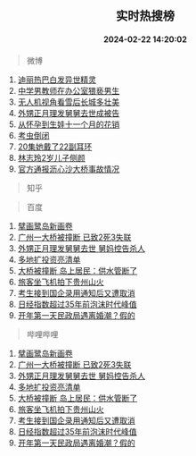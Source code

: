 <div align="center"><h2>实时热搜榜</h2><h4>2024-02-22 14:20:02</h4></div>

> 微博  

1. [迪丽热巴白发异世精灵](https://s.weibo.com/weibo?q=%23%E8%BF%AA%E4%B8%BD%E7%83%AD%E5%B7%B4%E7%99%BD%E5%8F%91%E5%BC%82%E4%B8%96%E7%B2%BE%E7%81%B5%23&t=31&band_rank=1&Refer=top)<br />
2. [中学男教师在办公室猥亵男生](https://s.weibo.com/weibo?q=%23%E4%B8%AD%E5%AD%A6%E7%94%B7%E6%95%99%E5%B8%88%E5%9C%A8%E5%8A%9E%E5%85%AC%E5%AE%A4%E7%8C%A5%E4%BA%B5%E7%94%B7%E7%94%9F%23&t=31&band_rank=2&Refer=top)<br />
3. [无人机视角看雪后长城多壮美](https://s.weibo.com/weibo?q=%23%E6%97%A0%E4%BA%BA%E6%9C%BA%E8%A7%86%E8%A7%92%E7%9C%8B%E9%9B%AA%E5%90%8E%E9%95%BF%E5%9F%8E%E5%A4%9A%E5%A3%AE%E7%BE%8E%23&t=31&band_rank=3&Refer=top)<br />
4. [外甥正月理发舅舅去世成被告](https://s.weibo.com/weibo?q=%23%E5%A4%96%E7%94%A5%E6%AD%A3%E6%9C%88%E7%90%86%E5%8F%91%E8%88%85%E8%88%85%E5%8E%BB%E4%B8%96%E6%88%90%E8%A2%AB%E5%91%8A%23&t=31&band_rank=4&Refer=top)<br />
5. [从怀孕到生娃十一个月的花销](https://s.weibo.com/weibo?q=%23%E4%BB%8E%E6%80%80%E5%AD%95%E5%88%B0%E7%94%9F%E5%A8%83%E5%8D%81%E4%B8%80%E4%B8%AA%E6%9C%88%E7%9A%84%E8%8A%B1%E9%94%80%23&t=31&band_rank=5&Refer=top)<br />
6. [考虫倒闭](https://s.weibo.com/weibo?q=%E8%80%83%E8%99%AB%E5%80%92%E9%97%AD&t=31&band_rank=6&Refer=top)<br />
7. [20集她戴了22副耳环](https://s.weibo.com/weibo?q=20%E9%9B%86%E5%A5%B9%E6%88%B4%E4%BA%8622%E5%89%AF%E8%80%B3%E7%8E%AF&t=31&band_rank=7&Refer=top)<br />
8. [林志玲2岁儿子侧颜](https://s.weibo.com/weibo?q=%23%E6%9E%97%E5%BF%97%E7%8E%B22%E5%B2%81%E5%84%BF%E5%AD%90%E4%BE%A7%E9%A2%9C%23&t=31&band_rank=8&Refer=top)<br />
9. [官方通报沥心沙大桥事故情况](https://s.weibo.com/weibo?q=%23%E5%AE%98%E6%96%B9%E9%80%9A%E6%8A%A5%E6%B2%A5%E5%BF%83%E6%B2%99%E5%A4%A7%E6%A1%A5%E4%BA%8B%E6%95%85%E6%83%85%E5%86%B5%23&t=31&band_rank=9&Refer=top)<br />

> 知乎  


> 百度  

1. [擘画鹭岛新画卷](https://www.baidu.com/s?wd=%E6%93%98%E7%94%BB%E9%B9%AD%E5%B2%9B%E6%96%B0%E7%94%BB%E5%8D%B7&sa=fyb_news&rsv_dl=fyb_news)<br />
2. [广州一大桥被撞断 已致2死3失联](https://www.baidu.com/s?wd=%E5%B9%BF%E5%B7%9E%E4%B8%80%E5%A4%A7%E6%A1%A5%E8%A2%AB%E6%92%9E%E6%96%AD+%E5%B7%B2%E8%87%B42%E6%AD%BB3%E5%A4%B1%E8%81%94&sa=fyb_news&rsv_dl=fyb_news)<br />
3. [外甥正月理发舅舅去世 舅妈控告杀人](https://www.baidu.com/s?wd=%E5%A4%96%E7%94%A5%E6%AD%A3%E6%9C%88%E7%90%86%E5%8F%91%E8%88%85%E8%88%85%E5%8E%BB%E4%B8%96+%E8%88%85%E5%A6%88%E6%8E%A7%E5%91%8A%E6%9D%80%E4%BA%BA&sa=fyb_news&rsv_dl=fyb_news)<br />
4. [多地扩投资亮清单](https://www.baidu.com/s?wd=%E5%A4%9A%E5%9C%B0%E6%89%A9%E6%8A%95%E8%B5%84%E4%BA%AE%E6%B8%85%E5%8D%95&sa=fyb_news&rsv_dl=fyb_news)<br />
5. [大桥被撞断 岛上居民：供水管断了](https://www.baidu.com/s?wd=%E5%A4%A7%E6%A1%A5%E8%A2%AB%E6%92%9E%E6%96%AD+%E5%B2%9B%E4%B8%8A%E5%B1%85%E6%B0%91%EF%BC%9A%E4%BE%9B%E6%B0%B4%E7%AE%A1%E6%96%AD%E4%BA%86&sa=fyb_news&rsv_dl=fyb_news)<br />
6. [旅客坐飞机拍下贵州山火](https://www.baidu.com/s?wd=%E6%97%85%E5%AE%A2%E5%9D%90%E9%A3%9E%E6%9C%BA%E6%8B%8D%E4%B8%8B%E8%B4%B5%E5%B7%9E%E5%B1%B1%E7%81%AB&sa=fyb_news&rsv_dl=fyb_news)<br />
7. [考生接到国企录用通知后又遭取消](https://www.baidu.com/s?wd=%E8%80%83%E7%94%9F%E6%8E%A5%E5%88%B0%E5%9B%BD%E4%BC%81%E5%BD%95%E7%94%A8%E9%80%9A%E7%9F%A5%E5%90%8E%E5%8F%88%E9%81%AD%E5%8F%96%E6%B6%88&sa=fyb_news&rsv_dl=fyb_news)<br />
8. [日经指数超过35年前泡沫时代峰值](https://www.baidu.com/s?wd=%E6%97%A5%E7%BB%8F%E6%8C%87%E6%95%B0%E8%B6%85%E8%BF%8735%E5%B9%B4%E5%89%8D%E6%B3%A1%E6%B2%AB%E6%97%B6%E4%BB%A3%E5%B3%B0%E5%80%BC&sa=fyb_news&rsv_dl=fyb_news)<br />
9. [开年第一天民政局遇离婚潮？假的](https://www.baidu.com/s?wd=%E5%BC%80%E5%B9%B4%E7%AC%AC%E4%B8%80%E5%A4%A9%E6%B0%91%E6%94%BF%E5%B1%80%E9%81%87%E7%A6%BB%E5%A9%9A%E6%BD%AE%EF%BC%9F%E5%81%87%E7%9A%84&sa=fyb_news&rsv_dl=fyb_news)<br />

> 哔哩哔哩  

1. [擘画鹭岛新画卷](https://www.baidu.com/s?wd=%E6%93%98%E7%94%BB%E9%B9%AD%E5%B2%9B%E6%96%B0%E7%94%BB%E5%8D%B7&sa=fyb_news&rsv_dl=fyb_news)<br />
2. [广州一大桥被撞断 已致2死3失联](https://www.baidu.com/s?wd=%E5%B9%BF%E5%B7%9E%E4%B8%80%E5%A4%A7%E6%A1%A5%E8%A2%AB%E6%92%9E%E6%96%AD+%E5%B7%B2%E8%87%B42%E6%AD%BB3%E5%A4%B1%E8%81%94&sa=fyb_news&rsv_dl=fyb_news)<br />
3. [外甥正月理发舅舅去世 舅妈控告杀人](https://www.baidu.com/s?wd=%E5%A4%96%E7%94%A5%E6%AD%A3%E6%9C%88%E7%90%86%E5%8F%91%E8%88%85%E8%88%85%E5%8E%BB%E4%B8%96+%E8%88%85%E5%A6%88%E6%8E%A7%E5%91%8A%E6%9D%80%E4%BA%BA&sa=fyb_news&rsv_dl=fyb_news)<br />
4. [多地扩投资亮清单](https://www.baidu.com/s?wd=%E5%A4%9A%E5%9C%B0%E6%89%A9%E6%8A%95%E8%B5%84%E4%BA%AE%E6%B8%85%E5%8D%95&sa=fyb_news&rsv_dl=fyb_news)<br />
5. [大桥被撞断 岛上居民：供水管断了](https://www.baidu.com/s?wd=%E5%A4%A7%E6%A1%A5%E8%A2%AB%E6%92%9E%E6%96%AD+%E5%B2%9B%E4%B8%8A%E5%B1%85%E6%B0%91%EF%BC%9A%E4%BE%9B%E6%B0%B4%E7%AE%A1%E6%96%AD%E4%BA%86&sa=fyb_news&rsv_dl=fyb_news)<br />
6. [旅客坐飞机拍下贵州山火](https://www.baidu.com/s?wd=%E6%97%85%E5%AE%A2%E5%9D%90%E9%A3%9E%E6%9C%BA%E6%8B%8D%E4%B8%8B%E8%B4%B5%E5%B7%9E%E5%B1%B1%E7%81%AB&sa=fyb_news&rsv_dl=fyb_news)<br />
7. [考生接到国企录用通知后又遭取消](https://www.baidu.com/s?wd=%E8%80%83%E7%94%9F%E6%8E%A5%E5%88%B0%E5%9B%BD%E4%BC%81%E5%BD%95%E7%94%A8%E9%80%9A%E7%9F%A5%E5%90%8E%E5%8F%88%E9%81%AD%E5%8F%96%E6%B6%88&sa=fyb_news&rsv_dl=fyb_news)<br />
8. [日经指数超过35年前泡沫时代峰值](https://www.baidu.com/s?wd=%E6%97%A5%E7%BB%8F%E6%8C%87%E6%95%B0%E8%B6%85%E8%BF%8735%E5%B9%B4%E5%89%8D%E6%B3%A1%E6%B2%AB%E6%97%B6%E4%BB%A3%E5%B3%B0%E5%80%BC&sa=fyb_news&rsv_dl=fyb_news)<br />
9. [开年第一天民政局遇离婚潮？假的](https://www.baidu.com/s?wd=%E5%BC%80%E5%B9%B4%E7%AC%AC%E4%B8%80%E5%A4%A9%E6%B0%91%E6%94%BF%E5%B1%80%E9%81%87%E7%A6%BB%E5%A9%9A%E6%BD%AE%EF%BC%9F%E5%81%87%E7%9A%84&sa=fyb_news&rsv_dl=fyb_news)<br />
